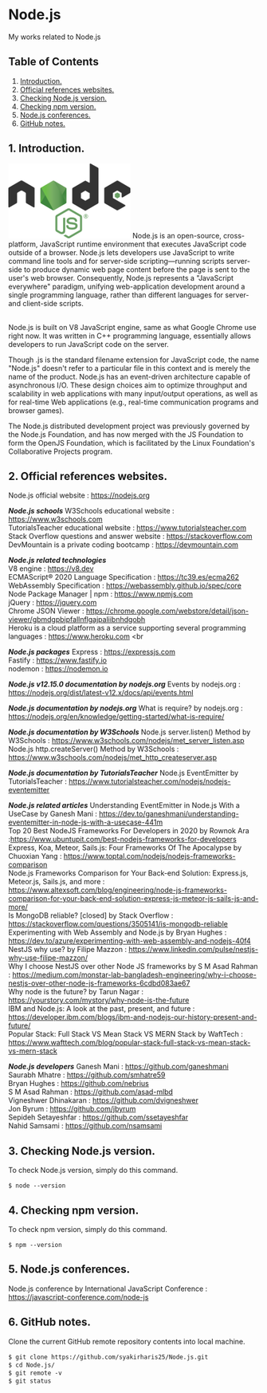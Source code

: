 # Node.js
My works related to Node.js

## Table of Contents
1. [Introduction.](#introduction)
2. [Official references websites.](#references)
3. [Checking Node.js version.](#nodeversion)
4. [Checking npm version.](#npmversion)
5. [Node.js conferences.](#conferences)
6. [GitHub notes.](#github)

<a name="introduction"></a>
## 1. Introduction.
<img src="nodejs.png" height="150"> 
Node.js is an open-source, cross-platform, JavaScript runtime environment that executes JavaScript code outside of a browser. Node.js lets developers use JavaScript to write command line tools and for server-side scripting—running scripts server-side to produce dynamic web page content before the page is sent to the user's web browser. Consequently, Node.js represents a "JavaScript everywhere" paradigm, unifying web-application development around a single programming language, rather than different languages for server- and client-side scripts. <br /><br />

Node.js is built on V8 JavaScript engine, same as what Google Chrome use right now. It was written in C++ programming language, essentially allows developers to run JavaScript code on the server.

Though .js is the standard filename extension for JavaScript code, the name "Node.js" doesn't refer to a particular file in this context and is merely the name of the product. Node.js has an event-driven architecture capable of asynchronous I/O. These design choices aim to optimize throughput and scalability in web applications with many input/output operations, as well as for real-time Web applications (e.g., real-time communication programs and browser games). <br />

The Node.js distributed development project was previously governed by the Node.js Foundation, and has now merged with the JS Foundation to form the OpenJS Foundation, which is facilitated by the Linux Foundation's Collaborative Projects program.

<a name="references"></a>
## 2. Official references websites. <br />
Node.js official website : https://nodejs.org <br />

**_Node.js schools_**
W3Schools educational website : https://www.w3schools.com <br />
TutorialsTeacher educational website : https://www.tutorialsteacher.com <br />
Stack Overflow questions and answer website : https://stackoverflow.com <br />
DevMountain is a private coding bootcamp : https://devmountain.com <br />

**_Node.js related technologies_** <br />
V8 engine : https://v8.dev <br />
ECMAScript® 2020 Language Specification : https://tc39.es/ecma262 <br />
WebAssembly Specification : https://webassembly.github.io/spec/core <br />
Node Package Manager | npm : https://www.npmjs.com <br />
jQuery : https://jquery.com <br />
Chrome JSON Viewer : https://chrome.google.com/webstore/detail/json-viewer/gbmdgpbipfallnflgajpaliibnhdgobh <br />
Heroku is a cloud platform as a service supporting several programming languages : https://www.heroku.com <br 

**_Node.js packages_**
Express : https://expressjs.com <br />
Fastify : https://www.fastify.io <br />
nodemon : https://nodemon.io <br />

**_Node.js v12.15.0 documentation by nodejs.org_**
Events by nodejs.org : https://nodejs.org/dist/latest-v12.x/docs/api/events.html <br />

**_Node.js documentation by nodejs.org_**
What is require? by nodejs.org : https://nodejs.org/en/knowledge/getting-started/what-is-require/ <br />

**_Node.js documentation by W3Schools_**
Node.js server.listen() Method by W3Schools : https://www.w3schools.com/nodejs/met_server_listen.asp <br />
Node.js http.createServer() Method by W3Schools : https://www.w3schools.com/nodejs/met_http_createserver.asp <br />

**_Node.js documentation by TutorialsTeacher_**
Node.js EventEmitter by TutorialsTeacher : https://www.tutorialsteacher.com/nodejs/nodejs-eventemitter <br />

**_Node.js related articles_**
Understanding EventEmitter in Node.js With a UseCase by Ganesh Mani : https://dev.to/ganeshmani/understanding-eventemitter-in-node-js-with-a-usecase-441m <br />
Top 20 Best NodeJS Frameworks For Developers in 2020 by Rownok Ara :https://www.ubuntupit.com/best-nodejs-frameworks-for-developers <br />
Express, Koa, Meteor, Sails.js: Four Frameworks Of The Apocalypse by Chuoxian Yang : https://www.toptal.com/nodejs/nodejs-frameworks-comparison <br />
Node.js Frameworks Comparison for Your Back-end Solution: Express.js, Meteor.js, Sails.js, and more : https://www.altexsoft.com/blog/engineering/node-js-frameworks-comparison-for-your-back-end-solution-express-js-meteor-js-sails-js-and-more/ <br />
Is MongoDB reliable? [closed] by Stack Overflow : https://stackoverflow.com/questions/3505141/is-mongodb-reliable <br />
Experimenting with Web Assembly and Node.js by Bryan Hughes : https://dev.to/azure/experimenting-with-web-assembly-and-nodejs-40f4 <br />
NestJS why use? by Filipe Mazzon : https://www.linkedin.com/pulse/nestjs-why-use-filipe-mazzon/ <br />
Why I choose NestJS over other Node JS frameworks by S M Asad Rahman
 : https://medium.com/monstar-lab-bangladesh-engineering/why-i-choose-nestjs-over-other-node-js-frameworks-6cdbd083ae67 <br />
Why node is the future? by Tarun Nagar : https://yourstory.com/mystory/why-node-is-the-future <br />
IBM and Node.js: A look at the past, present, and future : https://developer.ibm.com/blogs/ibm-and-nodejs-our-history-present-and-future/ <br />
Popular Stack: Full Stack VS Mean Stack VS MERN Stack by WaftTech : https://www.wafttech.com/blog/popular-stack-full-stack-vs-mean-stack-vs-mern-stack<br />

**_Node.js developers_**
Ganesh Mani : https://github.com/ganeshmani <br />
Saurabh Mhatre : https://github.com/smhatre59 <br />
Bryan Hughes : https://github.com/nebrius <br />
S M Asad Rahman : https://github.com/asad-mlbd <br />
Vigneshwer Dhinakaran : https://github.com/dvigneshwer <br />
Jon Byrum : https://github.com/jbyrum <br />
Sepideh Setayeshfar : https://github.com/ssetayeshfar <br />
Nahid Samsami : https://github.com/nsamsami <br />

<a name="nodeversion"></a>
## 3. Checking Node.js version.
To check Node.js version, simply do this command.
```
$ node --version
```

<a name="npmversion"></a>
## 4. Checking npm version.
To check npm version, simply do this command.
```
$ npm --version
```

<a name="conferences"></a>
## 5. Node.js conferences.
Node.js conference by International JavaScript Conference : https://javascript-conference.com/node-js <br />

<a name="github"></a>
## 6. GitHub notes.
Clone the current GitHub remote repository contents into local machine.
```
$ git clone https://github.com/syakirharis25/Node.js.git
$ cd Node.js/
$ git remote -v
$ git status
